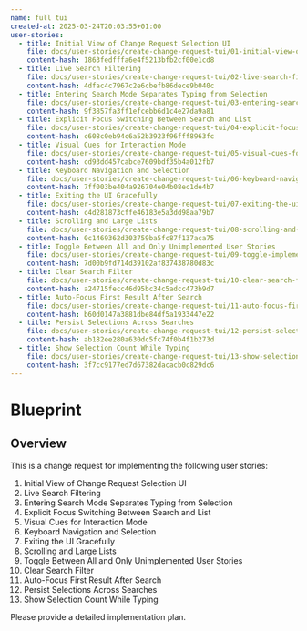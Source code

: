 ```yaml
---
name: full tui
created-at: 2025-03-24T20:03:55+01:00
user-stories:
  - title: Initial View of Change Request Selection UI
    file: docs/user-stories/create-change-request-tui/01-initial-view-of-change-request-selection-ui.md
    content-hash: 1863fedfffa6e4f5213bfb2cf00e1cd8
  - title: Live Search Filtering
    file: docs/user-stories/create-change-request-tui/02-live-search-filtering.md
    content-hash: 4dfac4c7967c2e6cbefb86dece9b040c
  - title: Entering Search Mode Separates Typing from Selection
    file: docs/user-stories/create-change-request-tui/03-entering-search-mode-separates-typing-from-selection.md
    content-hash: 9f3857fa3ff1efcebb6d1c4e27da9a81
  - title: Explicit Focus Switching Between Search and List
    file: docs/user-stories/create-change-request-tui/04-explicit-focus-switching-between-search-and-list.md
    content-hash: c608c0eb94c6a52b3923f96fff8963fc
  - title: Visual Cues for Interaction Mode
    file: docs/user-stories/create-change-request-tui/05-visual-cues-for-interaction-mode.md
    content-hash: cd93dd457cabce7609bdf35b4a012fb7
  - title: Keyboard Navigation and Selection
    file: docs/user-stories/create-change-request-tui/06-keyboard-navigation-and-selection.md
    content-hash: 7ff003be404a926704e04b08ec1de4b7
  - title: Exiting the UI Gracefully
    file: docs/user-stories/create-change-request-tui/07-exiting-the-ui-gracefully.md
    content-hash: c4d281873cffe46183e5a3dd98aa79b7
  - title: Scrolling and Large Lists
    file: docs/user-stories/create-change-request-tui/08-scrolling-and-large-lists.md
    content-hash: 0c1469362d303759ba5fc87f137aca75
  - title: Toggle Between All and Only Unimplemented User Stories
    file: docs/user-stories/create-change-request-tui/09-toggle-implemented-stories-with-flag.md
    content-hash: 7d00b9fd714d39102af837438780d83c
  - title: Clear Search Filter
    file: docs/user-stories/create-change-request-tui/10-clear-search-filter.md
    content-hash: a24715fecc46d95bc34c5adcc473b9d7
  - title: Auto-Focus First Result After Search
    file: docs/user-stories/create-change-request-tui/11-auto-focus-first-result-after-search.md
    content-hash: b60d0147a3881dbe84df5a1933447e22
  - title: Persist Selections Across Searches
    file: docs/user-stories/create-change-request-tui/12-persist-selections-across-searches.md
    content-hash: ab182ee280a630dc5fc74f0b4f1b273d
  - title: Show Selection Count While Typing
    file: docs/user-stories/create-change-request-tui/13-show-selection-count-while-typing.md
    content-hash: 3f7cc9177ed7d67382dacacb0c829dc6
---
```


# Blueprint

## Overview

This is a change request for implementing the following user stories:
1. Initial View of Change Request Selection UI
2. Live Search Filtering
3. Entering Search Mode Separates Typing from Selection
4. Explicit Focus Switching Between Search and List
5. Visual Cues for Interaction Mode
6. Keyboard Navigation and Selection
7. Exiting the UI Gracefully
8. Scrolling and Large Lists
9. Toggle Between All and Only Unimplemented User Stories
10. Clear Search Filter
11. Auto-Focus First Result After Search
12. Persist Selections Across Searches
13. Show Selection Count While Typing



Please provide a detailed implementation plan.
